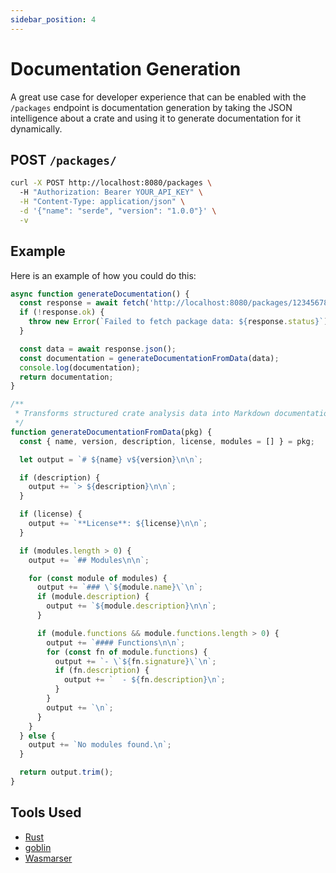 ```yaml
---
sidebar_position: 4
---
```


# Documentation Generation

A great use case for developer experience that can be enabled with the `/packages` endpoint is documentation generation by taking the JSON intelligence about a crate and using it to generate documentation for it dynamically. 

## POST `/packages/`

```bash
curl -X POST http://localhost:8080/packages \    
  -H "Authorization: Bearer YOUR_API_KEY" \
  -H "Content-Type: application/json" \
  -d '{"name": "serde", "version": "1.0.0"}' \
  -v
```

## Example

Here is an example of how you could do this:

```javascript
async function generateDocumentation() {
  const response = await fetch('http://localhost:8080/packages/12345678-1234-1234-1234-123456789012');
  if (!response.ok) {
    throw new Error(`Failed to fetch package data: ${response.status}`);
  }

  const data = await response.json();
  const documentation = generateDocumentationFromData(data);
  console.log(documentation);
  return documentation;
}

/**
 * Transforms structured crate analysis data into Markdown documentation.
 */
function generateDocumentationFromData(pkg) {
  const { name, version, description, license, modules = [] } = pkg;

  let output = `# ${name} v${version}\n\n`;

  if (description) {
    output += `> ${description}\n\n`;
  }

  if (license) {
    output += `**License**: ${license}\n\n`;
  }

  if (modules.length > 0) {
    output += `## Modules\n\n`;

    for (const module of modules) {
      output += `### \`${module.name}\`\n`;
      if (module.description) {
        output += `${module.description}\n\n`;
      }

      if (module.functions && module.functions.length > 0) {
        output += `#### Functions\n\n`;
        for (const fn of module.functions) {
          output += `- \`${fn.signature}\`\n`;
          if (fn.description) {
            output += `  - ${fn.description}\n`;
          }
        }
        output += `\n`;
      }
    }
  } else {
    output += `No modules found.\n`;
  }

  return output.trim();
}
```

## Tools Used

- [Rust](https://www.rust-lang.org/)
- [goblin](https://docs.rs/goblin/latest/goblin/)
- [Wasmarser](https://docs.rs/wasmparser/latest/wasmparser/)

  